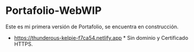 # Portafolio-WebWIP
Este es mi primera versión de Portafolio, se encuentra en construcción.

* https://thunderous-kelpie-f7ca54.netlify.app * Sin dominio y Certificado HTTPS.
